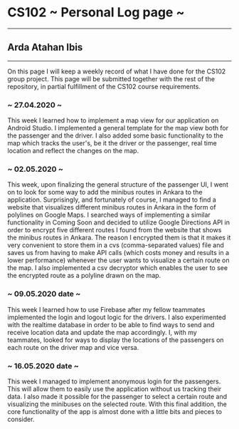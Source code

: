 # CS102 ~ Personal Log page ~

---

## Arda Atahan Ibis

---

On this page I will keep a weekly record of what I have done for the CS102 group project. This page will be submitted together with the rest of the repository, in partial fulfillment of the CS102 course requirements.

### ~ 27.04.2020 ~

This week I learned how to implement a map view for our application on Android Studio. I implemented a general template for the map view both for the passenger and the driver. I also added some basic functionality to the map which tracks the user's, be it the driver or the passenger, real time location and reflect the changes on the map.

### ~ 02.05.2020 ~

This week, upon finalizing the general structure of the passenger UI, I went on to look for some way to add the minibus routes in Ankara to the application. Surprisingly, and fortunately of course, I managed to find a website that visualizes different minibus routes in Ankara in the form of polylines on Google Maps. I searched ways of implementing a similar functionality in Coming Soon and decided to utilize Google Directions API in order to encrypt five different routes I found from the website that shows the minibus routes in Ankara. The reason I encrypted them is that it makes it very convenient to store them in a cvs (comma-separated values) file and saves us from having to make API calls (which costs money and results in a lower performance) whenever the user wants to visualize a certain route on the map. I also implemented a csv decryptor which enables the user to see the encrypted route as a polyline drawn on the map.

### ~ 09.05.2020 date ~

This week I learned how to use Firebase after my fellow teammates implemented the login and logout logic for the drivers. I also experimented with the realtime database in order to be able to find ways to send and receive location data and update the map accordingly. I, with my teammates, looked for ways to display the locations of the passengers on each route on the driver map and vice versa.

### ~ 16.05.2020 date ~

This week I managed to implement anonymous login for the passengers. This will allow them to easily use the application without us tracking their data. I also made it possible for the passenger to select a certain route and visualizing the minibuses on the selected route. With this final addition, the core functionality of the app is almost done with a little bits and pieces to consider.
